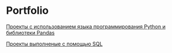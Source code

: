 # Portfolio

[Проекты с использованием языка программирования Python и библиотеки Pandas](https://github.com/MrDuma/Portfolio/tree/80fcee1e5be57986c244f9a4c8badc172e05c0f4/Python)

[Проекты выполненые с помощью SQL](https://github.com/MrDuma/Portfolio/tree/80fcee1e5be57986c244f9a4c8badc172e05c0f4/SQL)
